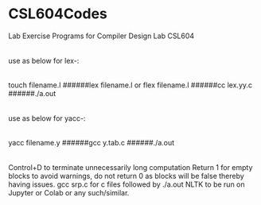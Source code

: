 # CSL604Codes
Lab Exercise Programs for Compiler Design Lab CSL604
######
use as below for lex-:
######
touch filename.l
######lex filename.l or flex filename.l
######cc lex.yy.c
######./a.out
######
use as below for yacc-:
######
yacc filename.y
######gcc y.tab.c
######./a.out
######
Control+D to terminate unnecessarily long computation
Return 1 for empty blocks to avoid warnings, do not return 0 as blocks will be false thereby having issues.
gcc srp.c for c files followed by ./a.out
NLTK to be run on Jupyter or Colab or any such/similar.

